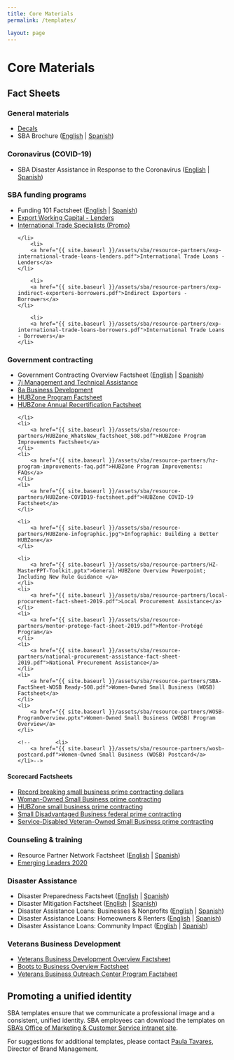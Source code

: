 ```yaml
---
title: Core Materials
permalink: /templates/

layout: page
---
```


# Core Materials

## Fact Sheets

### General materials

<ul>
	<li>
		<a href="{{ site.baseurl }}/assets/sba/resource-partners/powered-by-decals.zip">Decals</a>
	</li>
	<li>
		SBA Brochure (<a href="{{ site.baseurl }}/assets/sba/resource-partners/SBA-Brochure-FINAL-nobleeds-nocontact.pdf">English</a> | <a href="{{ site.baseurl }}/assets/sba/resource-partners/SBA-Brochure-Spanish_HQ.pdf">Spanish</a>)
	</li>
</ul>


### Coronavirus (COVID-19)
<ul>
<li>SBA Disaster Assistance in Response to the Coronavirus (<a href="{{ site.baseurl }}/assets/sba/resource-partners/SBA-Disaster-Assistance-Resources-for-Businesses.pdf">English</a> | <a href="{{ site.baseurl }}/assets/sba/resource-partners/Asistencia-de-Desastre-de-la-SBA-en-Respuesta-al-Coronavirus.pdf">Spanish</a>)
	</li>
</ul>


### SBA funding programs
<ul>
	<li>
		Funding 101 Factsheet (<a href="{{ site.baseurl }}/assets/sba/resource-partners/SBA-Funding101-508_MCS0092.pdf">English</a> | <a href="{{ site.baseurl }}/assets/sba/resource-partners/SBA-Funding101-Spanish.pdf">Spanish</a>)
	</li>
		<li>
		<a href="{{ site.baseurl }}/assets/sba/resource-partners/exp-export-working-capital-lenders.pdf">Export Working Capital - Lenders</a>
	</li>
		<li>
		<a href="{{ site.baseurl }}/assets/sba/resource-partners/exp-international-trade-specialists.pdf">International Trade Specialists (Promo)</a>
	
	</li>
		<li>
		<a href="{{ site.baseurl }}/assets/sba/resource-partners/exp-international-trade-loans-lenders.pdf">International Trade Loans - Lenders</a>
	</li>
	
		<li>
		<a href="{{ site.baseurl }}/assets/sba/resource-partners/exp-indirect-exporters-borrowers.pdf">Indirect Exporters - Borrowers</a>
	</li>
	
		<li>
		<a href="{{ site.baseurl }}/assets/sba/resource-partners/exp-international-trade-loans-borrowers.pdf">International Trade Loans - Borrowers</a>
	</li>
</ul>

### Government contracting
<ul>
	<li>
		Government Contracting Overview Factsheet (<a href="{{ site.baseurl }}/assets/sba/resource-partners/SBA-GovernmentContracting-508_MCS0091.pdf">English</a> | <a href="{{ site.baseurl }}/assets/sba/resource-partners/SBA-GovernmentContracting-Spanish-508.pdf">Spanish</a>)
	</li>
	<li>
		<a href="{{ site.baseurl }}/assets/sba/resource-partners/7j-fact-sheet-2019.pdf">7j Management and Technical Assistance</a>
	</li>
	<li>
		<a href="{{ site.baseurl }}/assets/sba/resource-partners/8a-fact-sheet-2019.pdf">8a Business Development</a>
	</li>
	<li>
		<a href="{{ site.baseurl }}/assets/sba/resource-partners/hubzone-fact-sheet.pdf">HUBZone Program Factsheet</a>
	</li>
	<li>
		<a href="{{ site.baseurl }}/assets/sba/resource-partners/hz-recertification-factsheet-508.pdf">HUBZone Annual Recertification Factsheet</a>
	
	</li>
	<li>
		<a href="{{ site.baseurl }}/assets/sba/resource-partners/HUBZone_WhatsNew_factsheet_508.pdf">HUBZone Program Improvements Factsheet</a>
	</li>
	<li>
		<a href="{{ site.baseurl }}/assets/sba/resource-partners/hz-program-improvements-faq.pdf">HUBZone Program Improvements: FAQs</a>
	</li>
	<li>
		<a href="{{ site.baseurl }}/assets/sba/resource-partners/HUBZone-COVID19-factsheet.pdf">HUBZone COVID-19 Factsheet</a>
	</li>
	
	<li>
		<a href="{{ site.baseurl }}/assets/sba/resource-partners/HUBZone-infographic.jpg">Infographic: Building a Better HUBZone</a>
	</li>

	<li>
		<a href="{{ site.baseurl }}/assets/sba/resource-partners/HZ-MasterPPT-Toolkit.pptx">General HUBZone Overview Powerpoint; Including New Rule Guidance </a>
	</li>
	<li>
		<a href="{{ site.baseurl }}/assets/sba/resource-partners/local-procurement-fact-sheet-2019.pdf">Local Procurement Assistance</a>
	</li>
	<li>
		<a href="{{ site.baseurl }}/assets/sba/resource-partners/mentor-protege-fact-sheet-2019.pdf">Mentor-Protégé Program</a>
	</li>
	<li>
		<a href="{{ site.baseurl }}/assets/sba/resource-partners/national-procurement-assistance-fact-sheet-2019.pdf">National Procurement Assistance</a>
	</li>
	<li>
		<a href="{{ site.baseurl }}/assets/sba/resource-partners/SBA-FactSheet-WOSB Ready-508.pdf">Women-Owned Small Business (WOSB) Factsheet</a>
	</li>
	<li>
		<a href="{{ site.baseurl }}/assets/sba/resource-partners/WOSB-ProgramOverview.pptx">Women-Owned Small Business (WOSB) Program Overview</a>
	</li>
	
	<!--		<li>
		<a href="{{ site.baseurl }}/assets/sba/resource-partners/wosb-postcard.pdf">Women-Owned Small Business (WOSB) Postcard</a>
	</li>-->

	
</ul>

#### Scorecard Factsheets
<ul>
<li><a href="https://www.sba.gov/document/support--record-breaking-small-business-prime-contracting-dollars-factsheet">Record breaking small business prime contracting dollars</a></li>
<li><a href="https://www.sba.gov/document/support--woman-owned-small-business-prime-contracting-factsheet">Woman-Owned Small Business prime contracting</a></li>
<li><a href="https://www.sba.gov/document/support--hubzone-small-business-prime-contracting-factsheet">HUBZone small business prime contracting</a></li>
<li><a href="https://www.sba.gov/document/support--small-disadvantaged-business-federal-prime-contracting-factsheet">Small Disadvantaged Business federal prime contracting</a></li>
<li><a href="https://www.sba.gov/document/support--service-disabled-veteran-owned-small-business-prime-contracting-factsheet">Service-Disabled Veteran-Owned Small Business prime contracting</a></li>
</ul>


### Counseling & training
<ul>
	<li>
		Resource Partner Network Factsheet (<a href="{{ site.baseurl }}/assets/sba/resource-partners/SBA-ResourcePartnerNetwork-508_MCS0090.pdf">English</a> | <a href="{{ site.baseurl }}/assets/sba/resource-partners/SBA-ResourcePartnerNetwork-Spanish-508.pdf">Spanish</a>)
	</li>
	<li>
		<a href="{{ site.baseurl }}/assets/sba/resource-partners/emerging-leaders-flyer-static.pdf">Emerging Leaders 2020</a>
	</li>
</ul>


### Disaster Assistance
<ul>
	<li>
		Disaster Preparedness Factsheet (<a href="{{ site.baseurl }}/assets/sba/resource-partners/Disaster-Preparedness-Factsheet-508.pdf">English</a> | <a href="{{ site.baseurl }}/assets/sba/resource-partners/Disaster-Preparedness-Factsheet-sp.pdf">Spanish</a>)
	</li>
	<li>
		Disaster Mitigation Factsheet (<a href="{{ site.baseurl }}/assets/sba/resource-partners/disaster-mitigation-factsheet-508.pdf">English</a> | <a href="{{ site.baseurl }}/assets/sba/resource-partners/disaster-mitigation-factsheet-sp.pdf">Spanish</a>)
	</li>
	<li>
		Disaster Assistance Loans: Businesses & Nonprofits (<a href="{{ site.baseurl }}/assets/sba/resource-partners/SBA-Disaster-Assistance-Loans-Businesses-Nonprofits-508.pdf">English</a> | <a href="{{ site.baseurl }}/assets/sba/resource-partners/SBA-Disaster-Assistance-Loans-Businesses-Nonprofits-sp.pdf">Spanish</a>)
	</li>
	<li>
		Disaster Assistance Loans: Homeowners & Renters (<a href="{{ site.baseurl }}/assets/sba/resource-partners/SBA-Disaster-Assistance-Loans-Homeowners-Renters-508.pdf">English</a> | <a href="{{ site.baseurl }}/assets/sba/resource-partners/SBA-Disaster-Assistance-Loans-Homeowners-Renters-sp.pdf">Spanish</a>)
	</li>
	<li>
		Disaster Assistance Loans: Community Impact (<a href="{{ site.baseurl }}/assets/sba/resource-partners/SBA-Disaster-Assistance-Loans-Community-Impact-508.pdf">English</a> | <a href="{{ site.baseurl }}/assets/sba/resource-partners/SBA-Disaster-Assistance-Loans-Community-Impact-sp.pdf">Spanish</a>)
	</li>
</ul>


###  Veterans Business Development

<ul>
	<li>
		<a href="{{ site.baseurl }}/assets/sba/resource-partners/OVBD-101.pdf">Veterans Business Development Overview Factsheet</a></li>
	<li>
		<a href="{{ site.baseurl }}/assets/sba/resource-partners/B2B-Factsheet.pdf">Boots to Business Overview Factsheet</a></li>
	<li>
		<a href="{{ site.baseurl }}/assets/sba/resource-partners/VBOC-Factsheet.pdf">Veterans Business Outreach Center Program Factsheet</a></li>
</ul>



## Promoting a unified identity

SBA templates ensure that we communicate a professional image and a consistent, unified identity. SBA employees can download the templates on [SBA’s Office of Marketing & Customer Service intranet site](https://sba123.sharepoint.com/offices/OMCS/SitePages/templates.aspx).


<!--
### Standard templates
* [Word template](https://sba123.sharepoint.com/offices/OMCS/Pages/WordTemplate.aspx) for general communications
* [PowerPoint template](https://sba123.sharepoint.com/offices/OMCS/Pages/PowerpointTemplate.aspx) in standard and widescreen formats for presentations
* Instructions for how to create the SBA-approved [e-mail signature](https://sba123.sharepoint.com/offices/OMCS/Documents/EmailSignatureInstructions.docx)
* Single-page and multiple-page [letterhead](https://sba123.sharepoint.com/offices/OMCS/Pages/Letterhead-Template.aspx) templates for employees who are drafting a document for external audiences
* [Business cards templates](https://sba123.sharepoint.com/offices/OMCS/Pages/SBABusinessCards.aspx) are for employees who wish to order business cards at their own expense. SBA-provided cards need to be ordered through [Envision](https://envisionprintservices.com/).
* [Name badges](https://sba123.sharepoint.com/offices/OMCS/Pages/SBANameBadge.aspx) and [table tent cards](https://sba123.sharepoint.com/offices/OMCS/Documents/Template/SBA-Table-Tent-v2.pdf) for identification at conferences and public events
* [Certificate template](https://sba123.sharepoint.com/offices/OMCS/Documents/Index%20Page/What's%20New%20in%20Marketing/SBA-Certificate-FINAL-Editable.pdf) to recognize excellence or celebrate an achievement

### Communication to internal audiences 
* [Internal Memo](https://sba123.sharepoint.com/offices/OMCS/Documents/Template/SBA-Memo-Template.docx) for employees who are drafting a notification to other SBA employees

### Communication to external audiences 

#### General
* [SBA Overview: Presenter’s Guide](https://sba123.sharepoint.com/offices/OMCS/Documents/Program%20Specific%20Materials/Presenter's%20Guide%20-%20SBA%20Overview%20PPT%20-%20FINAL.pdf) features step-by-step detail on using and customizing the Overview presentation for the respective audience.
* [SBA Overview: Presentation template](https://sba123.sharepoint.com/offices/OMCS/Documents/Program%20Specific%20Materials/SBA%20Overview%20PPT%20-%20EDS%20Engagement%20Toolkit%20-%20v3%20-%209.18.18.pptx) which provides the base for any information session and presentation about the SBA and our offerings.

#### Financing

* [Lender PPT: Presenter’s Guide](https://sba123.sharepoint.com/offices/OMCS/Documents/Program%20Specific%20Materials/Presenter's%20Guide_Lender%20PowerPoint_FINAL_11_6_2018.pdf) features step-by-step detail on using and customizing the presentation for the respective financial institution.
* [Lender PPT: Presentation template](https://sba123.sharepoint.com/offices/OMCS/Documents/Program%20Specific%20Materials/Lender%20Presentation_FINAL_11_5_2018.pptx) which is designed for Lender Relations Specialists to use after initial contact with a potential new or inactive SBA lender.
* [Lender Match video](https://www.youtube.com/watch?v=coOBmCozDkI) is a 1-minute overview of SBA's free online referral tool that connects small businesses with participating SBA-approved lenders.  (<a 
href="{{ site.baseurl }}/assets/sba/video/lender-match.zip">Download Video</a>)

#### Government Contracting

* [Presenters Guide: Small Business Federal Government Contracting Certifications](https://sba123.sharepoint.com/offices/OMCS/Documents/Program%20Specific%20Materials/PresentersGuide-SmallBusinessFedGovContractingCertifications.docx) - features step-by-step detail on using and customizing the presentation for local business owners, entrepreneurs and contract offices.
* [Government Contracting Certifications PPT](https://sba123.sharepoint.com/offices/OMCS/Documents/Program%20Specific%20Materials/SmallBusinessFederalGovernmentContractingCertifications.pptx): designed for the Business Opportunity Specialists to provide a general overview of Small Business Federal Government Contracting Certifications.

* [Presenters Guide: Marketing and Selling to the Federal Government](https://sba123.sharepoint.com/offices/OMCS/Documents/Program%20Specific%20Materials/Presenter'sGuide-MarketingandSelling.docx) - features step-by-step detail on using and customizing the presentation for local business owners, entrepreneurs and contract offices.

* [Marketing and Selling PPT](https://sba123.sharepoint.com/offices/OMCS/Documents/Program%20Specific%20Materials/MarketingandSelling-FederalGovernment.pptx): designed for the Business Opportunity Specialist to provide a general overview on federal contracting to business owners who are considering federal contracting as a new market.

* [GSA for Small Businesses PPT](https://sba123.sharepoint.com/offices/OMCS/Documents/Program%20Specific%20Materials/GSA%20for%20Small%20Businesses_Final_508.pptx) - designed for the Business Opportunity Specialist to provide small business owners with information to help them decide whether to pursue a GSA Schedule and other multiple awards and how to start.

* [How to Become a Federal Government Small Business Subcontractor PPT](https://sba123.sharepoint.com/offices/OMCS/Documents/Program%20Specific%20Materials/How%20to%20Become%20a%20Federal%20Government%20Small%20Business%20(SB)%20Subcontractor_Final%20508.pptx) - designed for the Business Opportunity Specialist to provide specific tactics to small businesses just getting started in federal contracting; which will better position themselves to win subcontracting opportunities.

* [Strategic Marketing for Federal Government Contracting PPT](https://sba123.sharepoint.com/offices/OMCS/Documents/Program%20Specific%20Materials/Strategic%20Marketing%20for%20Federal%20Government%20Contracting-Final%20508.pptx) - designed for the Business Opportunity Specialist to provide interested business owners with specific tactics on how to market themselves in the federal contracting market.

* [Federal Solicitations – Should You Respond](https://sba123.sharepoint.com/offices/OMCS/Documents/Program%20Specific%20Materials/Federal%20Solicitations%20-%20Should%20You%20Respond%20-%20Final%20508.pptx) - designed for the Business Opportunity Specialist to give an educational overview of how to approach federal contracting opportunities so business owners can make a more educated decision on where to spend their time.
-->

For suggestions for additional templates, please contact [Paula Tavares](mailto:paula.tavares@sba.gov), Director of Brand Management.
